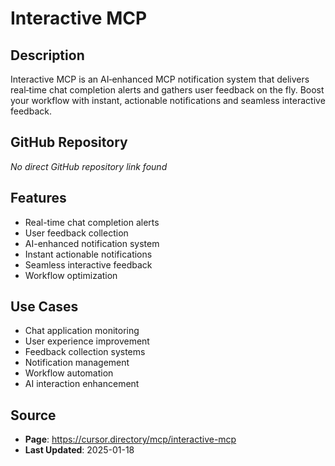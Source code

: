 # Interactive MCP

## Description
Interactive MCP is an AI‑enhanced MCP notification system that delivers real‑time chat completion alerts and gathers user feedback on the fly. Boost your workflow with instant, actionable notifications and seamless interactive feedback.

## GitHub Repository
*No direct GitHub repository link found*

## Features
- Real-time chat completion alerts
- User feedback collection
- AI-enhanced notification system
- Instant actionable notifications
- Seamless interactive feedback
- Workflow optimization

## Use Cases
- Chat application monitoring
- User experience improvement
- Feedback collection systems
- Notification management
- Workflow automation
- AI interaction enhancement

## Source
- **Page**: https://cursor.directory/mcp/interactive-mcp
- **Last Updated**: 2025-01-18
